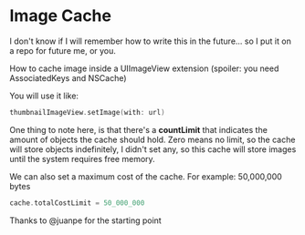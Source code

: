 # Image Cache

I don't know if I will remember how to write this in the future... so I put it on a repo for future me, or you.

How to cache image inside a UIImageView extension (spoiler: you need AssociatedKeys and NSCache)

You will use it like:

```swift 
thumbnailImageView.setImage(with: url)
```

One thing to note here, is that there's a **countLimit** that indicates the amount of objects the cache should hold. Zero means no limit, so the cache will store objects indefinitely, I didn't set any, so this cache will store images until the system requires free memory.


We can also set a maximum cost of the cache. For example: 50,000,000 bytes

```swift 
cache.totalCostLimit = 50_000_000
```

Thanks to @juanpe for the starting point
